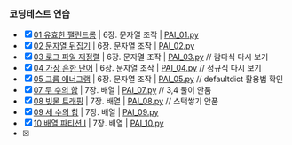 ### 코딩테스트 연습

- [x] [01 유효한 팰린드롬](https://leetcode.com/problems/valid-palindrome/) | 6장. 문자열 조작 | [PAI_01.py](/PAI/PAI_01.py)
- [x] [02 문자열 뒤집기](https://leetcode.com/problems/reverse-string/) | 6장. 문자열 조작 | [PAI_02.py](/PAI/PAI_02.py)
- [x] [03 로그 파일 재정렬](https://leetcode.com/problems/reorder-data-in-log-files/) | 6장. 문자열 조작 | [PAI_03.py](/PAI/PAI_03.py) // 람다식 다시 보기
- [x] [04 가장 흔한 단어](https://leetcode.com/problems/most-common-word/) | 6장. 문자열 조작 | [PAI_04.py](/PAI/PAI_04.py) // 정규식 다시 보기
- [x] [05 그룹 애너그램](https://leetcode.com/problems/group-anagrams/) | 6장. 문자열 조작 | [PAI_05.py](/PAI/PAI_05.py) // defaultdict 활용법 확인
- [x] [07 두 수의 합](https://leetcode.com/problems/two-sum/) | 7장. 배열 | [PAI_07.py](/PAI/PAI_07.py) // 3,4 풀이 안품
- [x] [08 빗물 트래핑](https://leetcode.com/problems/trapping-rain-water/) | 7장. 배열 | [PAI_08.py](/PAI/PAI_08.py) //  스택쌓기 안품
- [x] [09 세 수의 합](https://leetcode.com/problems/3sum/) | 7장. 배열 | [PAI_09.py](/PAI/PAI_09.py)
- [x] [10 배열 파티션 I](https://leetcode.com/problems/array-partition/) | 7장. 배열 | [PAI_10.py](/PAI/PAI_10.py)
- [x] 